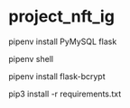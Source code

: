 # project_nft_ig


pipenv install PyMySQL flask

pipenv shell

pipenv install flask-bcrypt

pip3 install -r requirements.txt
